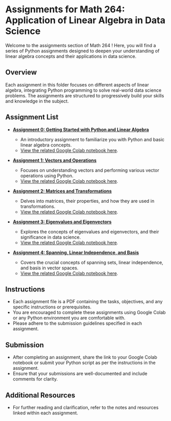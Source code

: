 # Assignments for Math 264: Application of Linear Algebra in Data Science

Welcome to the assignments section of Math 264 ! Here, you will find a series of Python assignments designed to deepen your understanding of linear algebra concepts and their applications in data science.

## Overview

Each assignment in this folder focuses on different aspects of linear algebra, integrating Python programming to solve real-world data science problems. The assignments are structured to progressively build your skills and knowledge in the subject.

## Assignment List

- [**Assignment 0: Getting Started with Python and Linear Algebra**](./Math264_Python_HW0.pdf)
  - An introductory assignment to familiarize you with Python and basic linear algebra concepts.
  - [View the related Google Colab notebook here](./Math264_Assinment_0.ipynb).
  
- [**Assignment 1: Vectors and Operations**](./Math264_Python_HW1.pdf)
  - Focuses on understanding vectors and performing various vector operations using Python.
  - [View the related Google Colab notebook here](./Tutorial_Assignment_One_Python_Basics_for_Linear_Algebra.ipynb).

- [**Assignment 2: Matrices and Transformations**](./Math264_Python_HW2.pdf)
  - Delves into matrices, their properties, and how they are used in transformations.
  - [View the related Google Colab notebook here](./Tutorial_Assignment_Two.ipynb).

- [**Assignment 3: Eigenvalues and Eigenvectors**](./Math264_Python_HW3.pdf)
  - Explores the concepts of eigenvalues and eigenvectors, and their significance in data science.
  - [View the related Google Colab notebook here](./Tutorial_Assignment_Three_.ipynb).

- [**Assignment 4: Spanning, Linear Independence, and Basis**](./Math264_Python_HW4.pdf)
  - Covers the crucial concepts of spanning sets, linear independence, and basis in vector spaces.
  - [View the related Google Colab notebook here](./Math264_Assignment_4.ipynb).

## Instructions

- Each assignment file is a PDF containing the tasks, objectives, and any specific instructions or prerequisites.
- You are encouraged to complete these assignments using Google Colab or any Python environment you are comfortable with.
- Please adhere to the submission guidelines specified in each assignment.

## Submission

- After completing an assignment, share the link to your Google Colab notebook or submit your Python script as per the instructions in the assignment.
- Ensure that your submissions are well-documented and include comments for clarity.

## Additional Resources

- For further reading and clarification, refer to the notes and resources linked within each assignment.
